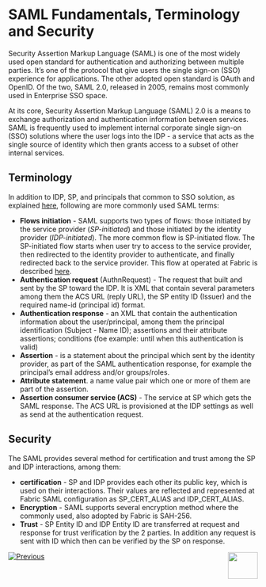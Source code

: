 # SAML Fundamentals, Terminology and Security

Security Assertion Markup Language (SAML) is one of the most widely used open standard for authentication and authorizing between multiple parties. It’s one of the protocol that give users the single sign-on (SSO) experience for applications. The other adopted open standard is OAuth and OpenID. Of the two, SAML 2.0, released in 2005, remains most commonly used in Enterprise SSO space. 

At its core, Security Assertion Markup Language (SAML) 2.0 is a means to exchange authorization and authentication information between services. SAML is frequently used to implement internal corporate single sign-on (SSO) solutions where the user logs into the IDP - a service that acts as the single source of identity which then grants access to a subset of other internal services.



## Terminology

In addition to IDP, SP, and principals that common to SSO solution, as explained [here](),  following are more commonly used SAML terms:

- **Flows initiation** - SAML supports two types of flows: those initiated by the service provider (*SP-initiated*) and those initiated by the identity provider (*IDP-initiated*). The more common flow is SP-initiated flow. The SP-initiated flow starts when user try to access to the service provider, then redirected to the identity provider to authenticate, and finally redirected back to the service provider. This flow at operated at Fabric is described [here](). 
- **Authentication request** (AuthnRequest) - The request that built and sent by the SP toward the IDP. It is XML that contain several parameters among them the ACS URL (reply URL), the SP entity ID (Issuer) and the required name-id (principal id) format.
- **Authentication response** - an XML that contain the authentication information about the user/principal, among them the principal identification (Subject - Name ID); assertions and their attribute assertions; conditions (foe example: until when this authentication is valid)
- **Assertion** - is a statement about the principal which sent by the identity provider, as part of the SAML authentication response, for example the principal’s email address and/or groups/roles.
- **Attribute statement**. a name value pair which one or more of them are part of the assertion.
- **Assertion consumer service (ACS)**  - The service at SP which gets the SAML response. The ACS URL is provisioned at the IDP settings as well as send at the authentication request. 



## Security 

The SAML provides several method for certification and trust among the SP and IDP interactions, among them:

* **certification** - SP and IDP provides each other its public key, which is used on their interactions. Their values are reflected and represented at Fabric SAML configuration as SP_CERT_ALIAS and IDP_CERT_ALIAS.
* **Encryption** - SAML supports several encryption method where the commonly used, also adopted by Fabric is SAH-256.
* **Trust** - SP Entity ID and IDP Entity ID are transferred at request and response for trust verification by the 2 parties. In addition any request is sent with ID which then can be verified by the SP on response. 



[![Previous](/articles/images/Previous.png)](/articles/26_fabric_security/06_data_masking.md)[<img align="right" width="60" height="54" src="/articles/images/Next.png">](/articles/26_fabric_security/05_fabric_webservices_security.md)